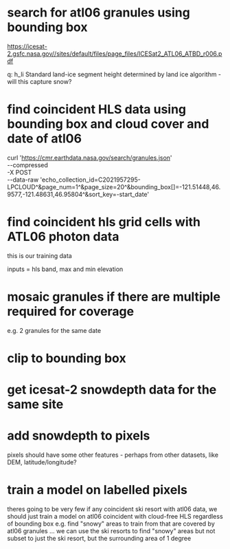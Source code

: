 # search for atl06 granules using bounding box

https://icesat-2.gsfc.nasa.gov//sites/default/files/page_files/ICESat2_ATL06_ATBD_r006.pdf

q: h_li Standard land-ice segment height determined by land ice algorithm - will this capture snow?

# find coincident HLS data using bounding box and cloud cover and date of atl06

curl 'https://cmr.earthdata.nasa.gov/search/granules.json' \
  --compressed \
  -X POST \
  --data-raw 'echo_collection_id=C2021957295-LPCLOUD^&page_num=1^&page_size=20^&bounding_box[]=-121.51448,46.9577,-121.48631,46.95804^&sort_key=-start_date'

# find coincident hls grid cells with ATL06 photon data

this is our training data

inputs = hls band, max and min elevation



# mosaic granules if there are multiple required for coverage

e.g. 2 granules for the same date

# clip to bounding box

# get icesat-2 snowdepth data for the same site

# add snowdepth to pixels

pixels should have some other features - perhaps from other datasets, like DEM, latitude/longitude?

# train a model on labelled pixels


theres going to be very few if any coincident ski resort with atl06 data, we should just train a model on atl06 coincident with cloud-free HLS regardless of bounding box
e.g. find "snowy" areas to train from that are covered by atl06 granules
... we can use the ski resorts to find "snowy" areas but not subset to just the ski resort, but the surrounding area of 1 degree